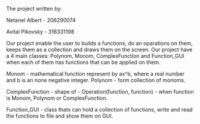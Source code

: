 The project written by:

Netanel Albert - 206290074

Avital Pikovsky - 316331198

Our project enable the user to builds a functions, do an oparations on them, keeps them as a collection and draws them on the screen.
Our project have a 4 main classes: Polynom, Monom, ComplexFunction and Function_GUI when each of them has functions that can be applied on them.

Monom - mathematical function represent by ax^b, where a real number and b is an none negative integer.
Polynom - form collection of monoms.

ComplexFunction - shape of - Operation(function, function) - when function is Monom, Polynom or ComplexFunction.

Function_GUI - class thats can hold a collection of functions, write and read the functions to file and show them on GUI.

